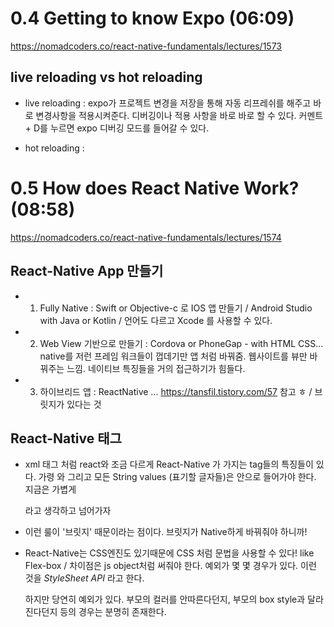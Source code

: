 # 0.4 Getting to know Expo (06:09)
https://nomadcoders.co/react-native-fundamentals/lectures/1573 

###

## live reloading vs hot reloading
 - live reloading : expo가 프로젝트 변경을 저장을 통해 자동 리프레쉬를 해주고 바로 변경사항을 적용시켜준다. 디버깅이나 적용 사항을 바로 바로 할 수 있다. 커멘트 + D를 누르면 expo 디버깅 모드를 들어갈 수 있다. 

 - hot reloading : 


# 0.5 How does React Native Work? (08:58)
https://nomadcoders.co/react-native-fundamentals/lectures/1574

###

## React-Native App 만들기 
 - 1) Fully Native : Swift or Objective-c 로 IOS 앱 만들기 / Android Studio with Java or Kotlin / 언어도 다르고 Xcode 를 사용할 수 있다.
 
 - 2) Web View 기반으로 만들기 : Cordova or PhoneGap - with HTML CSS... native를 저런 프레임 워크들이 껍데기만 앱 처럼 바꿔줌. 웹사이트를 뷰만 바꿔주는 느낌. 네이티브 특징들을 거의 접근하기가 힘들다. 

 - 3) 하이브리드 앱 : ReactNative ... https://tansfil.tistory.com/57 참고 ㅎ / 브릿지가 있다는 것

## React-Native 태그

 - xml 태그 처럼 react와 조금 다르게 React-Native 가 가지는 tag들의 특징들이 있다. 가령 <View>와 그리고 모든 String values (표기할 글자들)은 <Text>안으로 들어가야 한다. 지금은 가볍게 <div>라고 생각하고 넘어가자 

 - 이런 룰이 '브릿지' 때문이라는 점이다. 브릿지가 Native하게 바꿔줘야 하니까!

 - React-Native는 CSS엔진도 있기때문에 CSS 처럼 문법을 사용할 수 있다! like Flex-box / 차이점은 js object처럼 써줘야 한다. 예외가 몇 몇 경우가 있다. 이런 것을 *StyleSheet API* 라고 한다.
 
	하지만 당연히 예외가 있다. 부모의 컬러를 안따른다던지, 부모의 box style과 달라진다던지 등의 경우는 분명히 존재한다. 
